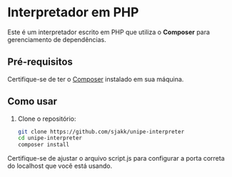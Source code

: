 # Interpretador em PHP

Este é um interpretador escrito em PHP que utiliza o **Composer** para gerenciamento de dependências.

## Pré-requisitos

Certifique-se de ter o [Composer](https://getcomposer.org/) instalado em sua máquina.

## Como usar

1. Clone o repositório:
   ```bash
   git clone https://github.com/sjakk/unipe-interpreter
   cd unipe-interpreter
   composer install


Certifique-se de ajustar o arquivo script.js para configurar a porta correta do localhost que você está usando. 
